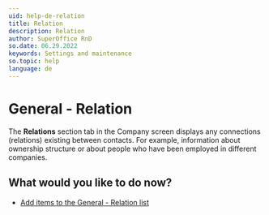 ```yaml
---
uid: help-de-relation
title: Relation
description: Relation
author: SuperOffice RnD
so.date: 06.29.2022
keywords: Settings and maintenance
so.topic: help
language: de
---
```


# General - Relation

The **Relations** section tab in the Company screen displays any connections (relations) existing between contacts. For example, information about ownership structure or about people who have been employed in different companies.

## What would you like to do now?

* [Add items to the General - Relation list][1]

<!-- Referenced links -->
[1]: adding-items-to-relation-list.md

<!-- Referenced images -->

